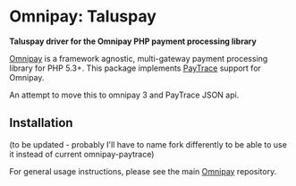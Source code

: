 # Omnipay: Taluspay

**Taluspay driver for the Omnipay PHP payment processing library**

[Omnipay](https://github.com/thephpleague/omnipay) is a framework agnostic, multi-gateway payment
processing library for PHP 5.3+. This package implements [PayTrace](https://www.paytrace.net) support for Omnipay.

An attempt to move this to omnipay 3 and PayTrace JSON api.
## Installation
(to be updated - probably I'll have to name fork differently to be able to use it instead of current omnipay-paytrace)


For general usage instructions, please see the main [Omnipay](https://github.com/thephpleague/omnipay)
repository.
